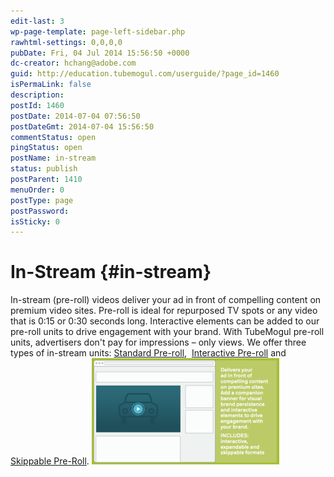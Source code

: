 ```yaml
---
edit-last: 3
wp-page-template: page-left-sidebar.php
rawhtml-settings: 0,0,0,0
pubDate: Fri, 04 Jul 2014 15:56:50 +0000
dc-creator: hchang@adobe.com
guid: http://education.tubemogul.com/userguide/?page_id=1460
isPermaLink: false
description: 
postId: 1460
postDate: 2014-07-04 07:56:50
postDateGmt: 2014-07-04 15:56:50
commentStatus: open
pingStatus: open
postName: in-stream
status: publish
postParent: 1410
menuOrder: 0
postType: page
postPassword: 
isSticky: 0
---
```


# In-Stream {#in-stream}

In-stream (pre-roll) videos deliver your ad in front of compelling content on premium video sites. Pre-roll is ideal for repurposed TV spots or any video that is 0:15 or 0:30 seconds long. Interactive elements can be added to our pre-roll units to drive engagement with your brand. With TubeMogul pre-roll units, advertisers don't pay for impressions – only views.
We offer three types of in-stream units: [Standard Pre-roll](in-stream/standard-pre-roll.md),&nbsp; [Interactive Pre-roll](in-stream/interactive-pre-roll.md)&nbsp;and&nbsp; [Skippable Pre-Roll](in-stream/skippable-pre-roll.md).
[ ![Instream](assets/instream-300x170.png)](assets/instream.png) 